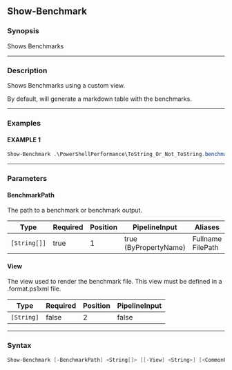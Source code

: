 Show-Benchmark
--------------




### Synopsis
Shows Benchmarks



---


### Description

Shows Benchmarks using a custom view.  

By default, will generate a markdown table with the benchmarks.



---


### Examples
#### EXAMPLE 1
```PowerShell
Show-Benchmark .\PowerShellPerformance\ToString_Or_Not_ToString.benchmark.ps1
```



---


### Parameters
#### **BenchmarkPath**

The path to a benchmark or benchmark output.






|Type        |Required|Position|PipelineInput        |Aliases              |
|------------|--------|--------|---------------------|---------------------|
|`[String[]]`|true    |1       |true (ByPropertyName)|Fullname<br/>FilePath|



#### **View**

The view used to render the benchmark file.
This view must be defined in a .format.ps1xml file.






|Type      |Required|Position|PipelineInput|
|----------|--------|--------|-------------|
|`[String]`|false   |2       |false        |





---


### Syntax
```PowerShell
Show-Benchmark [-BenchmarkPath] <String[]> [[-View] <String>] [<CommonParameters>]
```
